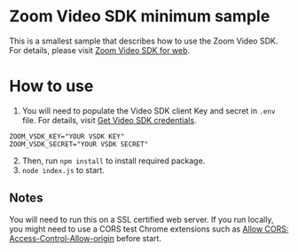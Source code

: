 # Zoom Video SDK minimum sample
This is a smallest sample that describes how to use the Zoom Video SDK.
For details, please visit [Zoom Video SDK for web](https://developers.zoom.us/docs/video-sdk/web/).

# How to use
1. You will need to populate the Video SDK client Key and secret in `.env` file. For details, visit [Get Video SDK credentials](https://developers.zoom.us/docs/video-sdk/developer-accounts/#get-video-sdk-credentials).

```
ZOOM_VSDK_KEY="YOUR VSDK KEY"
ZOOM_VSDK_SECRET="YOUR VSDK SECRET"
```

2. Then, run ```npm install``` to install required package.
3. ```node index.js``` to start.

## Notes
You will need to run this on a SSL certified web server. If you run locally, you might need to use a CORS test Chrome extensions such as [Allow CORS: Access-Control-Allow-origin](https://chrome.google.com/webstore/detail/allow-cors-access-control/lhobafahddgcelffkeicbaginigeejlf/) before start.

